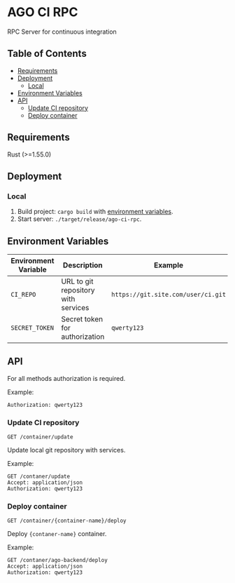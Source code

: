 # AGO CI RPC
RPC Server for continuous integration

## Table of Contents
* [Requirements](#requirements)
* [Deployment](#deployment)
  * [Local](#local)
* [Environment Variables](#environment-variables)
* [API](#api)
  * [Update CI repository](#update-ci-repository)
  * [Deploy container](#deploy-container)

## Requirements
Rust (>=1.55.0)

## Deployment
### Local
1. Build project: `cargo build` with [environment variables](#environment-variables).
2. Start server: `./target/release/ago-ci-rpc`.

## Environment Variables
| Environment Variable | Description                         | Example                            |
|----------------------|-------------------------------------|------------------------------------|
| `CI_REPO`            | URL to git repository with services | `https://git.site.com/user/ci.git` |
| `SECRET_TOKEN`       | Secret token for authorization      | `qwerty123`                        |

## API
For all methods authorization is required.

Example:
```http request
Authorization: qwerty123
```

### Update CI repository
`GET /container/update`

Update local git repository with services.

Example:
```http request
GET /contaner/update
Accept: application/json
Authorization: qwerty123
```

### Deploy container
`GET /container/{container-name}/deploy`

Deploy `{contaner-name}` container.

Example:
```http request
GET /contaner/ago-backend/deploy
Accept: application/json
Authorization: qwerty123
```

